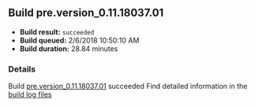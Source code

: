 ## Build pre.version_0.11.18037.01
- **Build result:** `succeeded`
- **Build queued:** 2/6/2018 10:50:10 AM
- **Build duration:** 28.84 minutes
### Details
Build [pre.version_0.11.18037.01](https://winappstudio.visualstudio.com/web/build.aspx?pcguid=a4ef43be-68ce-4195-a619-079b4d9834c2&builduri=vstfs%3a%2f%2f%2fBuild%2fBuild%2f24880) succeeded
Find detailed information in the [build log files](https://uwpctdiags.blob.core.windows.net/buildlogs/pre.version_0.11.18037.01_logs.zip)
